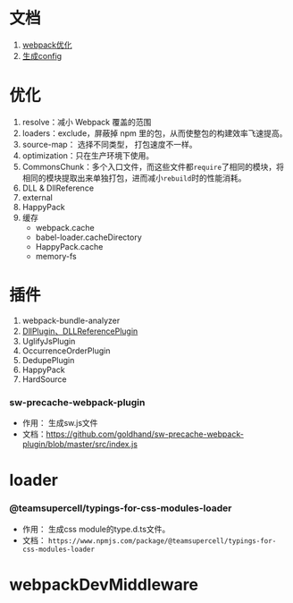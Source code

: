 # 文档
1. [webpack优化](https://blog.csdn.net/u011413061/article/details/51872412?from=timeline&isappinstalled=0)
2. [生成config](https://createapp.dev/webpack)



# 优化
1. resolve：减小 Webpack 覆盖的范围
2. loaders：exclude，屏蔽掉 npm 里的包，从而使整包的构建效率飞速提高。
3. source-map： 选择不同类型， 打包速度不一样。
4. optimization：只在生产环境下使用。
5. CommonsChunk：多个入口文件，而这些文件都`require`了相同的模块，将相同的模块提取出来单独打包，进而减小`rebuild`时的性能消耗。
6. DLL & DllReference
7. external
8. HappyPack
9. 缓存
    - webpack.cache
    - babel-loader.cacheDirectory
    - HappyPack.cache
    - memory-fs
    
    

# 插件
1. webpack-bundle-analyzer
2. [DllPlugin、DLLReferencePlugin](https://segmentfault.com/a/1190000016567986)
3. UglifyJsPlugin
4. OccurrenceOrderPlugin
5. DedupePlugin
6. HappyPack
7. HardSource
### sw-precache-webpack-plugin

- 作用： 生成sw.js文件
- 文档：https://github.com/goldhand/sw-precache-webpack-plugin/blob/master/src/index.js



# loader

### @teamsupercell/typings-for-css-modules-loader

- 作用： 生成css module的type.d.ts文件。
- 文档： `https://www.npmjs.com/package/@teamsupercell/typings-for-css-modules-loader`



# webpackDevMiddleware

